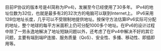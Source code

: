 目前IP协议的版本号是4(简称为IPv4)，发展至今已经使用了30多年。 IPv4的地址位数为32位，也就是最多有2的32次方的电脑可以联到Internet上。 
IPv6采用128位地址长度，几乎可以不受限制地提供地址。按保守方法估算IPv6实际可分配的地址，整个地球的每平方米面积上仍可分配1000多个地址。在IPv6的设计过程中除了一劳永逸地解决了地址短缺问题以外，还考虑了在IPv4中解决不好的其它问题，主要有端到端IP连接、服务质量（QoS）、安全性、多播、移动性、即插即用等。
